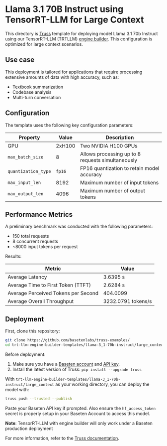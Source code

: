 # Llama 3.1 70B Instruct using TensorRT-LLM for Large Context

This directory is [Truss](https://truss.baseten.co/) template for deploying model Llama 3.1 70b Instruct using our TensorRT-LLM (TRTLLM) [engine builder](https://docs.baseten.co/performance/engine-builder-overview). This configuration is optimized for large context scenarios.

## Use case

This deployment is tailored for applications that require processing extensive amounts of data with high accuracy, such as:
* Textbook summarization
* Codebase analysis
* Multi-turn conversation

## Configuration

The template uses the following key configuration parameters:

| Property             | Value  | Description |
|----------------------|--------|-------------|
| GPU                  | 2xH100 | Two NVIDIA H100 GPUs |
| `max_batch_size`     |   8    | Allows processing up to 8 requests simultaneously |
| `quantization_type`  | `fp16` | FP16 quantization to retain model accuracy |
| `max_input_len`      |  8192  | Maximum number of input tokens |
| `max_output_len`     |  4096  | Maximum number of output tokens |

## Performance Metrics

A preliminary benchmark was conducted with the following parameters:
- 150 total requests
- 8 concurrent requests
- ~8000 input tokens per request

Results:

| Metric                             | Value      |
|------------------------------------|------------|
| Average Latency                    | 3.6395 s   |
| Average Time to First Token (TTFT) | 2.6284 s   |
| Average Perceived Tokens per Second| 404.0099   |
| Average Overall Throughput         | 3232.0791 tokens/s |

## Deployment

First, clone this repository:

```sh
git clone https://github.com/basetenlabs/truss-examples/
cd trt-llm-engine-builder-templates/llama-3_1-70b-instruct/large_context
```

Before deployment:

1. Make sure you have a [Baseten account](https://app.baseten.co/signup) and [API key](https://app.baseten.co/settings/account/api_keys).
2. Install the latest version of Truss: `pip install --upgrade truss`

With `trt-llm-engine-builder-templates/llama-3_1-70b-instruct/large_context` as your working directory, you can deploy the model with:

```sh
truss push --trusted --publish
```

Paste your Baseten API key if prompted. Also ensure the `hf_access_token` secret is properly setup in your Baseten Account to access this model.

**Note**: TensorRT-LLM with engine builder will only work under a Baseten production deployment

For more information, refer to the [Truss documentation](https://docs.baseten.co/performance/engine-builder-overview).